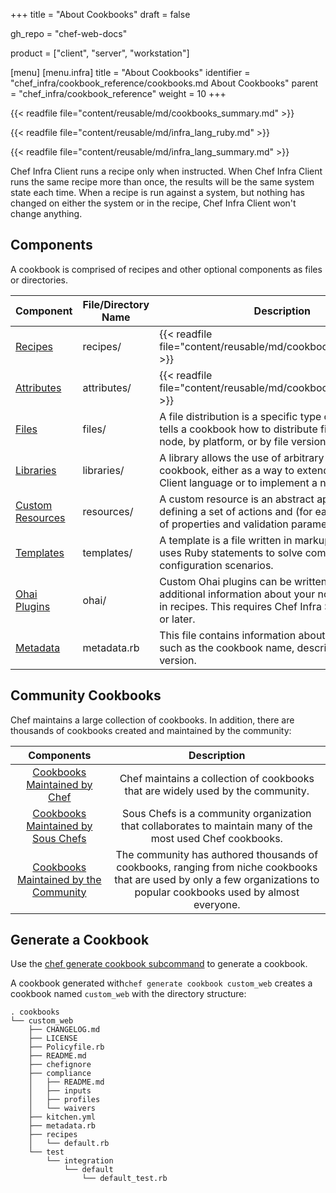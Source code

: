 +++
title = "About Cookbooks"
draft = false

gh_repo = "chef-web-docs"


product = ["client", "server", "workstation"]

[menu]
  [menu.infra]
    title = "About Cookbooks"
    identifier = "chef_infra/cookbook_reference/cookbooks.md About Cookbooks"
    parent = "chef_infra/cookbook_reference"
    weight = 10
+++

{{< readfile file="content/reusable/md/cookbooks_summary.md" >}}

{{< readfile file="content/reusable/md/infra_lang_ruby.md" >}}

{{< readfile file="content/reusable/md/infra_lang_summary.md" >}}

Chef Infra Client runs a recipe only when instructed. When Chef Infra Client runs the same recipe more than once, the results will be the same system state each time. When a recipe is run against a system, but nothing has changed on either the system or in the recipe, Chef Infra Client won't change anything.

## Components

A cookbook is comprised of recipes and other optional components as files or directories.

| Component                              | File/Directory Name | Description                                                                                                                                                  |
|----------------------------------------|---------------------|--------------------------------------------------------------------------------------------------------------------------------------------------------------|
| [Recipes](/recipes/)                   | recipes/            | {{< readfile file="content/reusable/md/cookbooks_recipe.md" >}}                                                                                              |
| [Attributes](/attributes/)             | attributes/         | {{< readfile file="content/reusable/md/cookbooks_attribute.md" >}}                                                                                           |
| [Files](/files/)                       | files/              | A file distribution is a specific type of resource that tells a cookbook how to distribute files, including by node, by platform, or by file version.        |
| [Libraries](/libraries/)               | libraries/          | A library allows the use of arbitrary Ruby code in a cookbook, either as a way to extend the Chef Infra Client language or to implement a new class.         |
| [Custom Resources](/custom_resources/) | resources/          | A custom resource is an abstract approach for defining a set of actions and (for each action) a set of properties and validation parameters.                 |
| [Templates](/templates/)               | templates/          | A template is a file written in markup language that uses Ruby statements to solve complex configuration scenarios.                                          |
| [Ohai Plugins](/ohai_custom/)          | ohai/               | Custom Ohai plugins can be written to load additional information about your nodes to be used in recipes. This requires Chef Infra Server 12.18.14 or later. |
| [Metadata](/config_rb_metadata/)       | metadata.rb         | This file contains information about the cookbook such as the cookbook name, description, and version.                                                       |

## Community Cookbooks

Chef maintains a large collection of cookbooks. In addition, there are thousands of cookbooks created and maintained by the community:

|                                   Components                                   |                                                                               Description                                                                               |
|:------------------------------------------------------------------------------:|:-----------------------------------------------------------------------------------------------------------------------------------------------------------------------:|
| [Cookbooks Maintained by Chef](https://github.com/chef-cookbooks)              | Chef maintains a collection of cookbooks that are widely used by the community.                                                                                         |
| [Cookbooks Maintained by Sous Chefs](https://github.com/sous-chefs)            | Sous Chefs is a community organization that collaborates to maintain many of the most used Chef cookbooks.                                                              |
| [Cookbooks Maintained by the Community](https://supermarket.chef.io/cookbooks) | The community has authored thousands of cookbooks, ranging from niche cookbooks that are used by only a few organizations to popular cookbooks used by almost everyone. |

## Generate a Cookbook

Use the [chef generate cookbook subcommand](/workstation/ctl_chef/#chef-generate-cookbook) to generate a cookbook.

A cookbook generated with`chef generate cookbook custom_web` creates a cookbook named `custom_web` with the directory structure:

```text
. cookbooks
└── custom_web
    ├── CHANGELOG.md
    ├── LICENSE
    ├── Policyfile.rb
    ├── README.md
    ├── chefignore
    ├── compliance
    │   ├── README.md
    │   ├── inputs
    │   ├── profiles
    │   └── waivers
    ├── kitchen.yml
    ├── metadata.rb
    ├── recipes
    │   └── default.rb
    └── test
        └── integration
            └── default
                └── default_test.rb
```
